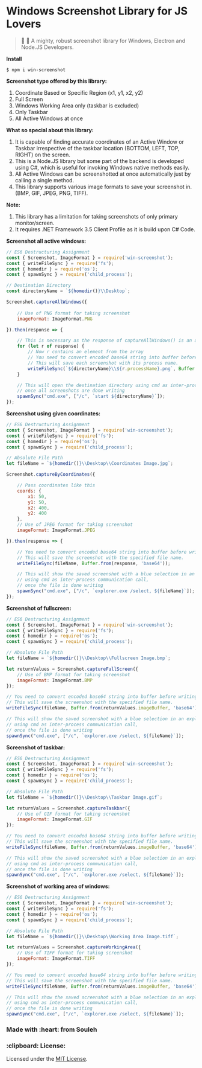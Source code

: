 # Windows Screenshot Library for JS Lovers

> :rocket: :telescope: A mighty, robust screenshot library for Windows, Electron and Node.JS Developers.

<strong>Install</strong>
```
$ npm i win-screenshot
```

<strong>Screenshot type offered by this library:</strong>
1) Coordinate Based or Specific Region (x1, y1, x2, y2)
2) Full Screen
3) Windows Working Area only (taskbar is excluded)
3) Only Taskbar
4) All Active Windows at once

<strong>What so special about this library: </strong>
1) It is capable of finding accurate coordinates of an Active Window or Taskbar irrespective of the taskbar location (BOTTOM, LEFT, TOP, RIGHT) on the screen.
2) This is a Node.JS library but some part of the backend is developed using C#, which is useful for invoking Windows native methods easily.
3) All Active Windows can be screenshotted at once automatically just by calling a single method.
4) This library supports various image formats to save your screenshot in. (BMP, GIF, JPEG, PNG, TIFF).

<strong>Note:</strong>
1) This library has a limitation for taking screenshots of only primary monitor/screen.
2) It requires .NET Framework 3.5 Client Profile as it is build upon C# Code.

<strong>Screenshot all active windows:</strong>
```javascript
// ES6 Destructuring Assignment
const { Screenshot, ImageFormat } = require('win-screenshot');
const { writeFileSync } = require('fs');
const { homedir } = require('os');
const { spawnSync } = require('child_process');

// Destination Directory
const directoryName = `${homedir()}\\Desktop`;

Screenshot.captureAllWindows({
    
    // Use of PNG format for taking screenshot
    imageFormat: ImageFormat.PNG

}).then(response => {

    // This is necessary as the response of captureAllWindows() is an array
    for (let r of response) {
        // Now r contains an element from the array
        // You need to convert encoded base64 string into buffer before writing
        // This will save each screenshot with its process name.
        writeFileSync(`${directoryName}\\${r.processName}.png`, Buffer.from(r.imageBuffer, 'base64'));
    }

    // This will open the destination directory using cmd as inter-process communication call,
    // once all screenshots are done writing
    spawnSync("cmd.exe", ["/c", `start ${directoryName}`]);
});
```

<strong>Screenshot using given coordinates:</strong>
```javascript
// ES6 Destructuring Assignment
const { Screenshot, ImageFormat } = require('win-screenshot');
const { writeFileSync } = require('fs');
const { homedir } = require('os');
const { spawnSync } = require('child_process');

// Absolute File Path
let fileName = `${homedir()}\\Desktop\\Coordinates Image.jpg`;

Screenshot.captureByCoordinates({

    // Pass coordinates like this
    coords: {
        x1: 50,
        y1: 50,
        x2: 400,
        y2: 400
    },
    // Use of JPEG format for taking screenshot
    imageFormat: ImageFormat.JPEG

}).then(response => {

    // You need to convert encoded base64 string into buffer before writing
    // This will save the screenshot with the specified file name.
    writeFileSync(fileName, Buffer.from(response, 'base64'));

    // This will show the saved screenshot with a blue selection in an explorer window
    // using cmd as inter-process communication call,
    // once the file is done writing
    spawnSync("cmd.exe", ["/c", `explorer.exe /select, ${fileName}`]);
});
```

<strong>Screenshot of fullscreen:</strong>
```javascript
// ES6 Destructuring Assignment
const { Screenshot, ImageFormat } = require('win-screenshot');
const { writeFileSync } = require('fs');
const { homedir } = require('os');
const { spawnSync } = require('child_process');

// Absolute File Path
let fileName = `${homedir()}\\Desktop\\Fullscreen Image.bmp`;

let returnValues = Screenshot.captureFullScreen({
    // Use of BMP format for taking screenshot
    imageFormat: ImageFormat.BMP
});

// You need to convert encoded base64 string into buffer before writing
// This will save the screenshot with the specified file name.
writeFileSync(fileName, Buffer.from(returnValues.imageBuffer, 'base64'));

// This will show the saved screenshot with a blue selection in an explorer window
// using cmd as inter-process communication call,
// once the file is done writing
spawnSync("cmd.exe", ["/c", `explorer.exe /select, ${fileName}`]);
```

<strong>Screenshot of taskbar:</strong>
```javascript
// ES6 Destructuring Assignment
const { Screenshot, ImageFormat } = require('win-screenshot');
const { writeFileSync } = require('fs');
const { homedir } = require('os');
const { spawnSync } = require('child_process');

// Absolute File Path
let fileName = `${homedir()}\\Desktop\\Taskbar Image.gif`;

let returnValues = Screenshot.captureTaskbar({
    // Use of GIF format for taking screenshot
    imageFormat: ImageFormat.GIF
});

// You need to convert encoded base64 string into buffer before writing
// This will save the screenshot with the specified file name.
writeFileSync(fileName, Buffer.from(returnValues.imageBuffer, 'base64'));

// This will show the saved screenshot with a blue selection in an explorer window
// using cmd as inter-process communication call,
// once the file is done writing
spawnSync("cmd.exe", ["/c", `explorer.exe /select, ${fileName}`]);
```

<strong>Screenshot of working area of windows:</strong>
```javascript
// ES6 Destructuring Assignment
const { Screenshot, ImageFormat } = require('win-screenshot');
const { writeFileSync } = require('fs');
const { homedir } = require('os');
const { spawnSync } = require('child_process');

// Absolute File Path
let fileName = `${homedir()}\\Desktop\\Working Area Image.tiff`;

let returnValues = Screenshot.captureWorkingArea({
    // Use of TIFF format for taking screenshot
    imageFormat: ImageFormat.TIFF
});

// You need to convert encoded base64 string into buffer before writing
// This will save the screenshot with the specified file name.
writeFileSync(fileName, Buffer.from(returnValues.imageBuffer, 'base64'));

// This will show the saved screenshot with a blue selection in an explorer window
// using cmd as inter-process communication call,
// once the file is done writing
spawnSync("cmd.exe", ["/c", `explorer.exe /select, ${fileName}`]);
```

<h3>Made with :heart: from Souleh</h3>

<h3>:clipboard: License: </h3>
Licensed under the <a href="https://github.com/soulehshaikh99/win-screenshot/blob/master/LICENSE">MIT License</a>.
